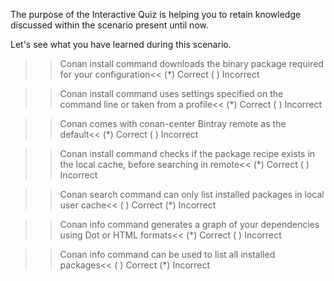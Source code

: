 The purpose of the Interactive Quiz is helping you to retain knowledge discussed within the scenario present until now.

Let's see what you have learned during this scenario.

>>Conan install command downloads the binary package required for your configuration<<
(*) Correct
( ) Incorrect

>>Conan install command uses settings specified on the command line or taken from a profile<<
(*) Correct
( ) Incorrect

>>Conan comes with conan-center Bintray remote as the default<<
(*) Correct
( ) Incorrect

>>Conan install command checks if the package recipe exists in the local cache, before searching in remote<<
(*) Correct
( ) Incorrect

>>Conan search command can only list installed packages in local user cache<<
( ) Correct
(*) Incorrect

>>Conan info command generates a graph of your dependencies using Dot or HTML formats<<
(*) Correct
( ) Incorrect

>>Conan info command can be used to list all installed packages<<
( ) Correct
(*) Incorrect
